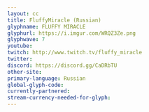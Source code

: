 ```yaml
---
layout: cc
title: FluffyMiracle (Russian)
glyphname: FLUFFY MIRACLE
glyphurl: https://i.imgur.com/WRQZ3Ze.png
glyphwave: 7
youtube: 
twitch: http://www.twitch.tv/fluffy_miracle
twitter: 
discord: https://discord.gg/CaDRbTU
other-site: 
primary-language: Russian
global-glyph-code: 
currently-partnered: 
stream-currency-needed-for-glyph: 
---
```


